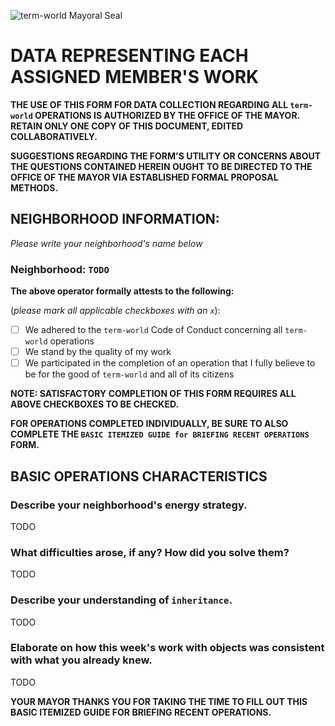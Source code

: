 ![term-world Mayoral Seal](https://user-images.githubusercontent.com/1552764/215439183-8748747c-b24a-48c1-909e-3eb398e8b155.png)

# DATA REPRESENTING EACH ASSIGNED MEMBER'S WORK

**THE USE OF THIS FORM FOR DATA COLLECTION REGARDING ALL `term-world` OPERATIONS IS AUTHORIZED BY THE OFFICE OF THE MAYOR. RETAIN ONLY ONE COPY OF THIS DOCUMENT, EDITED COLLABORATIVELY.**

**SUGGESTIONS REGARDING THE FORM'S UTILITY OR CONCERNS ABOUT THE QUESTIONS CONTAINED HEREIN OUGHT TO BE DIRECTED TO THE OFFICE OF THE MAYOR VIA ESTABLISHED FORMAL PROPOSAL METHODS.**

## NEIGHBORHOOD INFORMATION:

*Please write your neighborhood's name below*

### Neighborhood: `TODO`

**The above operator formally attests to the following:**

(*please mark all applicable checkboxes with an `x`*):

- [ ] We adhered to the `term-world` Code of Conduct concerning all `term-world` operations
- [ ] We stand by the quality of my work
- [ ] We participated in the completion of an operation that I fully believe to be for the good of `term-world` and all of its citizens

**NOTE: SATISFACTORY COMPLETION OF THIS FORM REQUIRES ALL ABOVE CHECKBOXES TO BE CHECKED.**

**FOR OPERATIONS COMPLETED INDIVIDUALLY, BE SURE TO ALSO COMPLETE THE `BASIC ITEMIZED GUIDE for BRIEFING RECENT OPERATIONS` FORM.**

## BASIC OPERATIONS CHARACTERISTICS

### Describe your neighborhood's energy strategy.

TODO

### What difficulties arose, if any? How did you solve them?

TODO

### Describe your understanding of `inheritance`.

TODO

### Elaborate on how this week's work with objects was consistent with what you already knew.

TODO

**YOUR MAYOR THANKS YOU FOR TAKING THE TIME TO FILL OUT THIS BASIC ITEMIZED GUIDE FOR BRIEFING RECENT OPERATIONS.**